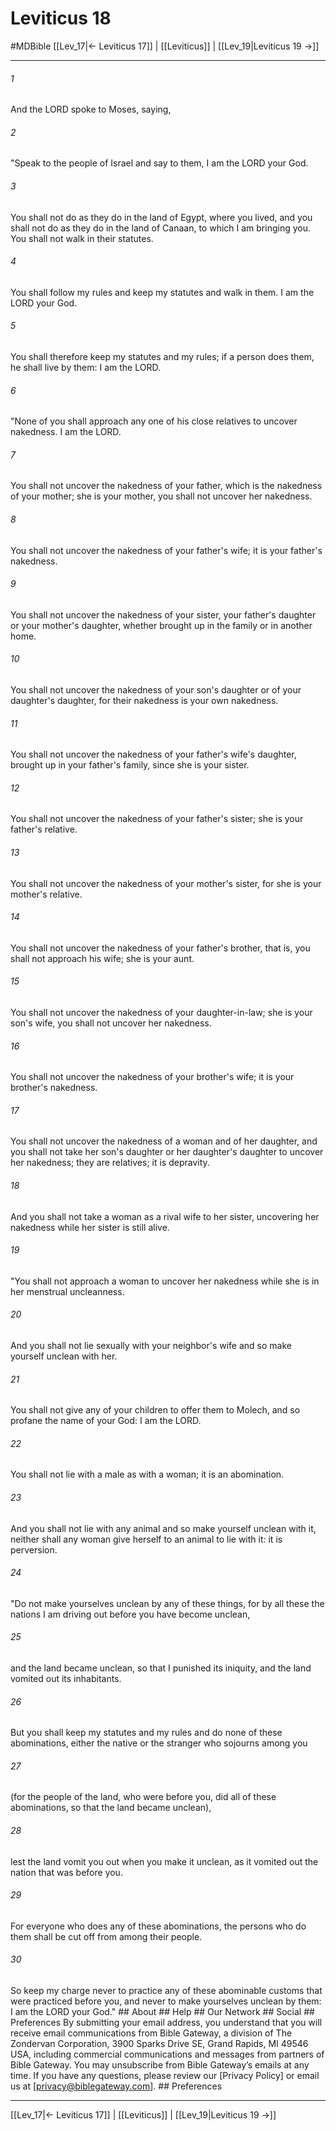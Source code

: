 # Leviticus 18
#MDBible
[[Lev_17|← Leviticus 17]] | [[Leviticus]] | [[Lev_19|Leviticus 19 →]]

***


###### 1 
And the LORD spoke to Moses, saying, 

###### 2 
"Speak to the people of Israel and say to them, I am the LORD your God. 

###### 3 
You shall not do as they do in the land of Egypt, where you lived, and you shall not do as they do in the land of Canaan, to which I am bringing you. You shall not walk in their statutes. 

###### 4 
You shall follow my rules and keep my statutes and walk in them. I am the LORD your God. 

###### 5 
You shall therefore keep my statutes and my rules; if a person does them, he shall live by them: I am the LORD. 

###### 6 
"None of you shall approach any one of his close relatives to uncover nakedness. I am the LORD. 

###### 7 
You shall not uncover the nakedness of your father, which is the nakedness of your mother; she is your mother, you shall not uncover her nakedness. 

###### 8 
You shall not uncover the nakedness of your father's wife; it is your father's nakedness. 

###### 9 
You shall not uncover the nakedness of your sister, your father's daughter or your mother's daughter, whether brought up in the family or in another home. 

###### 10 
You shall not uncover the nakedness of your son's daughter or of your daughter's daughter, for their nakedness is your own nakedness. 

###### 11 
You shall not uncover the nakedness of your father's wife's daughter, brought up in your father's family, since she is your sister. 

###### 12 
You shall not uncover the nakedness of your father's sister; she is your father's relative. 

###### 13 
You shall not uncover the nakedness of your mother's sister, for she is your mother's relative. 

###### 14 
You shall not uncover the nakedness of your father's brother, that is, you shall not approach his wife; she is your aunt. 

###### 15 
You shall not uncover the nakedness of your daughter-in-law; she is your son's wife, you shall not uncover her nakedness. 

###### 16 
You shall not uncover the nakedness of your brother's wife; it is your brother's nakedness. 

###### 17 
You shall not uncover the nakedness of a woman and of her daughter, and you shall not take her son's daughter or her daughter's daughter to uncover her nakedness; they are relatives; it is depravity. 

###### 18 
And you shall not take a woman as a rival wife to her sister, uncovering her nakedness while her sister is still alive. 

###### 19 
"You shall not approach a woman to uncover her nakedness while she is in her menstrual uncleanness. 

###### 20 
And you shall not lie sexually with your neighbor's wife and so make yourself unclean with her. 

###### 21 
You shall not give any of your children to offer them to Molech, and so profane the name of your God: I am the LORD. 

###### 22 
You shall not lie with a male as with a woman; it is an abomination. 

###### 23 
And you shall not lie with any animal and so make yourself unclean with it, neither shall any woman give herself to an animal to lie with it: it is perversion. 

###### 24 
"Do not make yourselves unclean by any of these things, for by all these the nations I am driving out before you have become unclean, 

###### 25 
and the land became unclean, so that I punished its iniquity, and the land vomited out its inhabitants. 

###### 26 
But you shall keep my statutes and my rules and do none of these abominations, either the native or the stranger who sojourns among you 

###### 27 
(for the people of the land, who were before you, did all of these abominations, so that the land became unclean), 

###### 28 
lest the land vomit you out when you make it unclean, as it vomited out the nation that was before you. 

###### 29 
For everyone who does any of these abominations, the persons who do them shall be cut off from among their people. 

###### 30 
So keep my charge never to practice any of these abominable customs that were practiced before you, and never to make yourselves unclean by them: I am the LORD your God." ## About ## Help ## Our Network ## Social ## Preferences By submitting your email address, you understand that you will receive email communications from Bible Gateway, a division of The Zondervan Corporation, 3900 Sparks Drive SE, Grand Rapids, MI 49546 USA, including commercial communications and messages from partners of Bible Gateway. You may unsubscribe from Bible Gateway&rsquo;s emails at any time. If you have any questions, please review our [Privacy Policy] or email us at [privacy@biblegateway.com]. ## Preferences

***

[[Lev_17|← Leviticus 17]] | [[Leviticus]] | [[Lev_19|Leviticus 19 →]]
